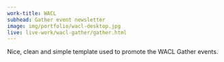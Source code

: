```yaml
---
work-title: WACL
subhead: Gather event newsletter
image: img/portfolio/wacl-desktop.jpg
live: live-work/wacl-gather/gather.html
---
```


Nice, clean and simple template used to promote the WACL Gather events.